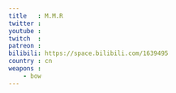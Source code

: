 ```yaml
---
title   : M.M.R
twitter :
youtube :
twitch  :
patreon :
bilibili: https://space.bilibili.com/1639495
country : cn
weapons :
    - bow
---
```


